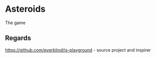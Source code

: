 Asteroids
=============
The game

Regards
-------
https://github.com/everblind/js-playground - source project and inspirer

